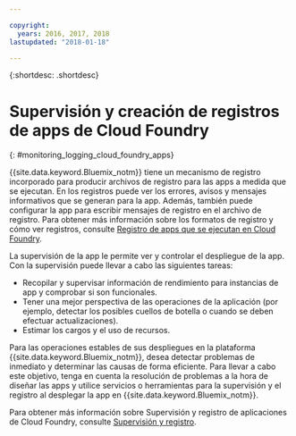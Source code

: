 ```yaml
---

copyright:
  years: 2016, 2017, 2018
lastupdated: "2018-01-18"

---
```


{:shortdesc: .shortdesc}


# Supervisión y creación de registros de apps de Cloud Foundry
{: #monitoring_logging_cloud_foundry_apps}

{{site.data.keyword.Bluemix_notm}} tiene un mecanismo de registro incorporado para producir archivos de registro para las apps a medida que se ejecutan. En los registros puede ver los errores, avisos y mensajes informativos que se generan para la app. Además, también puede configurar la app para escribir mensajes de registro en el archivo de registro. Para obtener más información sobre los formatos de registro y cómo ver registros, consulte [Registro de apps que se ejecutan en Cloud Foundry](../monitor_log/logging.html#logging_for_bluemix_apps).

La supervisión de la app le permite ver y controlar el despliegue de la app. Con la supervisión puede llevar a cabo las siguientes tareas:

* Recopilar y supervisar información de rendimiento para instancias de app y comprobar si son funcionales.
* Tener una mejor perspectiva de las operaciones de la aplicación (por ejemplo, detectar los posibles cuellos de botella o cuando se deben efectuar actualizaciones).
* Estimar los cargos y el uso de recursos.

Para las operaciones estables de sus despliegues en la plataforma {{site.data.keyword.Bluemix_notm}}, desea detectar problemas de inmediato y determinar las causas de forma eficiente. Para llevar a cabo este objetivo, tenga en cuenta la resolución de problemas a la hora de diseñar las apps y utilice servicios o herramientas para la supervisión y el registro al desplegar la app en {{site.data.keyword.Bluemix_notm}}.

Para obtener más información sobre Supervisión y registro de aplicaciones de Cloud Foundry, consulte [Supervisión y registro](../monitor_log/logging.html).
